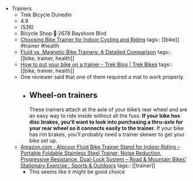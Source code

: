 - Trainers
	- Trek Bicycle Dunedin
	- 4.9
	- (536)
	- Bicycle Shop··2678 Bayshore Blvd
	- [Choosing Bike Trainer for Indoor Cycling and Riding](https://www.shutuplegs.org/choosing-bike-trainer/#:~:text=Fluid%20trainers%20are%20a%20little,extra%2C%20this%20is%20my%20pick.)
	  tags:: [[bike]] #trainer #health
	- [Fluid vs. Magnetic Bike Trainers: A Detailed Comparison](https://indoorcyclinglove.com/fluid-vs-magnetic-bike-trainers)
	  tags:: [[bike, trainer, health]]
	- [How to put your bike on a trainer - Trek Blog | Trek Bikes](https://blog.trekbikes.com/en/2020/10/07/how-to-put-your-bike-on-a-trainer/)
	  tags:: [[bike, trainer, health]]
	- One reviewer said that one of them required a mat to work properly.
		- ## Wheel-on trainers
		  These trainers attach at the axle of your bike’s rear wheel and are an easy way to ride inside without all the fuss. **If your bike has disc brakes, you’ll want to look into purchasing a thru-axle for your rear wheel so it connects easily to the trainer.** If your bike has rim brakes, you’ll probably need a trainer skewer to get your bike set up.
	- [Amazon.com : Alpcour Fluid Bike Trainer Stand for Indoor Riding – Portable Foldable Stainless Steel Trainer, Noise Reduction, Progressive Resistance, Dual-Lock System – Road & Mountain Bikes' Stationary Exercise : Sports & Outdoors](https://www.amazon.com/Alpcour-Fluid-Bike-Trainer-Stand/dp/B07PYHJ582/ref=sr_1_2_sspa?dib=eyJ2IjoiMSJ9.B52UMU6VWgimXEU-dj0PyCLXW7qogWe5xApVXduVai6kRa2ebTNzw45TyaHTZYoj-AyOreC0_QPaVqCGYX6ymz-8dL-MVKuiGWgLxfhYHZzNk-kvq-HIqAX4_2JvRe7KmcibyCI0hzcsqdIoQI6VvhbRs2yWX3pRgJuq5lThfGxzquJDH6roRvSegsNi1rwsIegTV0tp40OdcYXO-YiHlVx_qdmoezhfH93EegbgkwDCJaRv9yw5hnjblIqvf-wqMZRGc7RLgooE889XFKU83xIhpF2q0w2Lo07b4GdJfXc.AMj00mDj9XtzeAW9TfviMigyHT-991mMHB-ifWf-ZxY&dib_tag=se&keywords=fluid+bike+trainer&qid=1751294108&sr=8-2-spons&sp_csd=d2lkZ2V0TmFtZT1zcF9hdGY&psc=1&smid=A31YWLIJVDOO4Z)
	  tags:: [[trainer]]
		- This seems like it might be good choice